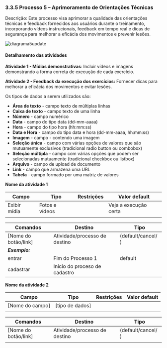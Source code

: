 ### 3.3.5 Processo 5 – Aprimoramento de Orientações Técnicas

Descrição: Este processo visa aprimorar a qualidade das orientações técnicas e feedback fornecidos aos usuários durante o treinamento, incorporando vídeos instrucionais, feedback em tempo real e dicas de segurança para melhorar a eficácia dos movimentos e prevenir lesões.

![diagrama5update](https://github.com/ICEI-PUC-Minas-PPLES-TI/plf-es-2023-2-ti2-1372100-workoutwiz/assets/130581220/afcc8f69-9af0-4a75-9f8e-bf5234b9f5b0)



#### Detalhamento das atividades

**Atividade 1 - Mídias demonstrativas**:  Incluir vídeos e imagens demonstrando a forma correta de execução de cada exercício.

**Atividade 2 - Feedback da execução dos exercícios:** Fornecer dicas para melhorar a eficácia dos movimentos e evitar lesões.


Os tipos de dados a serem utilizados são:

* **Área de texto** - campo texto de múltiplas linhas
* **Caixa de texto** - campo texto de uma linha
* **Número** - campo numérico
* **Data** - campo do tipo data (dd-mm-aaaa)
* **Hora** - campo do tipo hora (hh:mm:ss)
* **Data e Hora** - campo do tipo data e hora (dd-mm-aaaa, hh:mm:ss)
* **Imagem** - campo - contendo uma imagem
* **Seleção única** - campo com várias opções de valores que são mutuamente exclusivos (tradicional radio button ou combobox)
* **Seleção múltipla** - campo com várias opções que podem ser selecionadas mutuamente (tradicional checkbox ou listbox)
* **Arquivo** - campo de upload de documento
* **Link** - campo que armazena uma URL
* **Tabela** - campo formado por uma matriz de valores

**Nome da atividade 1**

| **Campo**       | **Tipo**         | **Restrições** | **Valor default** |
| ---             | ---              | ---            | ---               |
| Exibir mídia | Fotos e vídeos  |                |Veja a execução certa                   |
|                 |                  |                |                   |


| **Comandos**         |  **Destino**                   | **Tipo** |
| ---                  | ---                            | ---               |
| [Nome do botão/link] | Atividade/processo de destino  | (default/cancel/  ) |
| ***Exemplo:***       |                                |                   |
| entrar               | Fim do Processo 1              | default           |
| cadastrar            | Início do proceso de cadastro  |                   |


**Nome da atividade 2**

| **Campo**       | **Tipo**         | **Restrições** | **Valor default** |
| ---             | ---              | ---            | ---               |
| [Nome do campo] | [tipo de dados]  |                |                   |
|                 |                  |                |                   |

| **Comandos**         |  **Destino**                   | **Tipo**          |
| ---                  | ---                            | ---               |
| [Nome do botão/link] | Atividade/processo de destino  | (default/cancel/  ) |
|                      |                                |                   |
